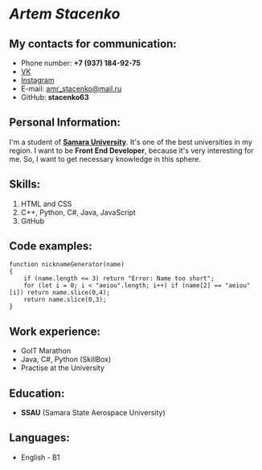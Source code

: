 # ***Artem Stacenko***

## **My contacts for communication:**
  - Phone number: **+7 (937) 184-92-75**
  - [VK](https://vk.com/artemstacenko)
  - [Instagram](https://vk.com/artemstacenko)
  - E-mail: amr_stacenko@mail.ru
  - GitHub: **stacenko63**

## **Personal Information:**
I'm a student of **[Samara University](ssau.ru)**. It's one of the best universities in my region. I want to be **Front End Developer**, because it's very interesting for me. So, I want to get necessary knowledge in this sphere. 

## **Skills:**
1. HTML and CSS
2. C++, Python, C#, Java, JavaScript
3. GitHub 

## **Code examples:**
```
function nicknameGenerator(name)
{
    if (name.length <= 3) return "Error: Name too short";
    for (let i = 0; i < "aeiou".length; i++) if (name[2] == "aeiou"[i]) return name.slice(0,4);
    return name.slice(0,3);
}
```
## **Work experience:**
- GoIT Marathon
- Java, C#, Python (SkillBox)
- Practise at the University 

## **Education:**
- **SSAU** (Samara State Aerospace University)

## **Languages:**
- English - B1 
